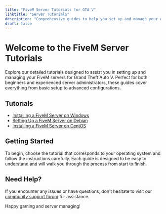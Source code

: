 ```yaml
---
title: "FiveM Server Tutorials for GTA V"
linktitle: "Server Tutorials"
description: "Comprehensive guides to help you set up and manage your own FiveM servers for GTA V."
draft: false
---
```


# Welcome to the FiveM Server Tutorials

Explore our detailed tutorials designed to assist you in setting up and managing your FiveM servers for Grand Theft Auto V. Perfect for both beginners and experienced server administrators, these guides cover everything from basic setup to advanced configurations.

## Tutorials

- [Installing a FiveM Server on Windows](/docs/games/gta_v/fivem/server/windows-setup)
- [Setting Up a FiveM Server on Debian](/docs/games/gta_v/fivem/server/debian-setup)
- [Installing a FiveM Server on CentOS](/docs/games/gta_v/fivem/server/centos-setup)


## Getting Started

To begin, choose the tutorial that corresponds to your operating system and follow the instructions carefully. Each guide is designed to be easy to understand and will walk you through the process from start to finish.

## Need Help?

If you encounter any issues or have questions, don't hesitate to visit our [community support forum](https://community.syslogine.com) for assistance.

Happy gaming and server managing!
